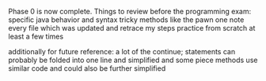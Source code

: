 Phase 0 is now complete. Things to review before the programming exam:
  specific java behavior and syntax
  tricky methods like the pawn one
  note every file which was updated and retrace my steps
  practice from scratch at least a few times


additionally for future reference:
  a lot of the continue; statements can probably be folded into one line and simplified and some piece methods use similar code and could also be further simplified
